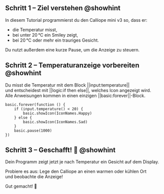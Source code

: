 ## Schritt 1 – Ziel verstehen @showhint
In diesem Tutorial programmierst du den Calliope mini v3 so, dass er:
- die Temperatur misst,
- bei unter 20 °C ein Smiley zeigt,
- bei 20 °C oder mehr ein trauriges Gesicht.

Du nutzt außerdem eine kurze Pause, um die Anzeige zu steuern.

## Schritt 2 – Temperaturanzeige vorbereiten @showhint
Du misst die Temperatur mit dem Block ||input:temperature||  
und entscheidest mit ||logic:if then else||, welches Icon angezeigt wird.  
Alle Anweisungen kommen in einen einzigen ||basic:forever||-Block.

```blocks
basic.forever(function () {
    if (input.temperature() < 20) {
        basic.showIcon(IconNames.Happy)
    } else {
        basic.showIcon(IconNames.Sad)
    }
    basic.pause(1000)
})
```

## Schritt 3 – Geschafft! 🎉 @showhint
Dein Programm zeigt jetzt je nach Temperatur ein Gesicht auf dem Display.

Probiere es aus: Lege den Calliope an einen warmen oder kühlen Ort  
und beobachte die Anzeige!

Gut gemacht! 🚀

